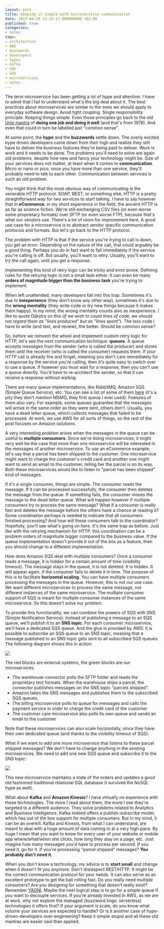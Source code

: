 ```yaml
---
layout: post
title: Keeping it simple with microservices communication
date: 2017-04-29 13:10:17.000000000 +02:00
published: true
categories:
- notes
tags:
- architecture
- AWS
- buzzwords
- developers
- hypes
- Kafka
- SNS
- SQS
- microservices
- notes
---
```


The term microservice has been getting a lot of hype and attention. I have to
admit that I fail to understand what's the big deal about it. The best practices
about microservices are similar to the ones we should apply to everyday software
design. Avoid tight coupling. Single responsibility principle. Keeping things
simple. Even those principles go back to the old <a
href="https://en.wikipedia.org/wiki/Unix_philosophy" target="_blank"
rel="noopener noreferrer">Unix mantra</a> of <strong>doing one job and doing it
well</strong> (and that's from 1978). And even that could in turn be labelled
just "common sense".

<!--more-->

At some point, the <strong>hype</strong> and the <strong>buzzwords</strong>
settle down. The overly excited hype driven developers come down from their high
and realize they still have to deliver the business features they're being paid
to deliver. Work is work and it needs to be done. The problems you'll need to
solve are again old problems, despite how new and fancy your technology might
be. Size of your services does not matter, at least when it comes to
<strong>communication</strong>. Micro or nano or pico, once you have more than
one service, they'll probably need to talk to each other. Communication between
services is such an old problem.

You might think that the most obvious way of communicating is the venerable HTTP
protocol. SOAP, REST, or something else, HTTP is a pretty straightforward way
for two services to start talking. I have to say however that in
<strong>eCommerce</strong>, in my short experience in the field, the ancient
HTTP is as far as science fiction. We're still exchanging CSV files (or even
worse some proprietary formats) over SFTP (or even worse FTP), because that's
what our vendors use. There's a lot of room for improvement here. A good use
case for a microservice is to abstract vendor specific communication protocols
and formats. But let's go back to the HTTP protocol.

The problem with HTTP is that if the service you're trying to call is down, you
get an error. Depending on the nature of the call, that could arguably be a good
thing. Perhaps you do in fact want to fail immediately if the service you're
calling is off. But usually, you'll want to retry. Usually, you'll want to try
the call again, until you get a response.

Implementing this kind of retry logic can be tricky and error prone. Defining
rules for the retrying logic is not a small task either. It can even be many
<strong>orders of magnitude bigger than the business task</strong> you're trying
to implement.

When left unattended, many developers fall into this trap. Sometimes it's due to
<strong>inexperience</strong> (they don't know any other way), sometimes it's
due to the <strong>wrong mentality</strong> (they write code or try new things
because it makes them happy). In my mind, the wrong mentality counts also
as inexperience. I like to quote Dijkstra on this (<em>if we wish to count lines
of code, we should not regard them as "lines produced" but as "lines
spent"</em>). The less code I have to write (and test, and review), the better.
Should be common sense?

So, before we reinvent the wheel and implement custom retry logic for HTTP,
let's see the next communication technique: <strong>queues</strong>. A queue
accepts messages from the sender (who is called the producer) and stores them
until the receiver (who is called the consumer) requests them. If your HTTP call
is already fire and forget, meaning you don't care immediately for a response by
the service you're calling, then it's quite easy to switch over to use a queue.
If however you must wait for a response, then you can't use a queue directly.
You'd have to re-architect the sender, so that it can receive a response without
waiting.

There are many queue implementations, like RabbitMQ, Amazon SQS (Simple Queue
Service), etc. You can see a list of some of them <a href="http://queues.io/"
target="_blank" rel="noopener noreferrer">here</a> (it's a pity they don't
mention MSMQ, they first queue I ever used). Features of them also vary. For
example, some queues guarantee that the messages will arrive in the same order
as they were sent, others don't. Usually, you have a dead letter queue, which
collects messages that failed to be processed. At work, we use AWS for all sorts
of things, so the rest of the post focuses on Amazon solutions.

A very interesting problem arises when the messages in the queue can be useful
to <strong>multiple consumers</strong>. Since we're doing microservices, it
might very well be the case that more than one microservice will be interested
in the messages of another microservice. To use an eCommerce example, let's say
that a parcel has been shipped to the customer. One microservice might want to
charge the customer's credit card and another one might want to send an email to
the customer, telling her the parcel is on its way. Both these microservices
would like to listen to "parcel has been shipped" kind of messages.

If it's a single consumer, things are simple. The consumer reads the message. If
it can be processed successfully, the consumer then deletes the message from the
queue. If something fails, the consumer moves the message to the dead letter
queue. What will happen however if multiple consumers try to process the same
message? What if a consumer is really fast and deletes the message before the
others have a chance at reading it? Some coordination perhaps is needed to
indicate that all consumers finished processing? And how will these consumers
talk to the coordinator? Hopefully, you'll see what's going on here. It's the
same trap as before. Just like with the retrying mechanism for HTTP, this
coordination can be a problem orders of magnitude bigger compared to the
business value. If the queue implementation doesn't provide it out of the box as
a feature, then you should change to a different implementation.

How does Amazon SQS deal with multiple consumers? Once a consumer reads a
message, it is hidden for a certain amount of time (visibility timeout). The
message stays in the queue, it is not deleted. It is hidden. It will appear
again, if the consumer fails to delete it in time. The purpose of this is to
facilitate <strong>horizontal scaling</strong>. You can have multiple consumers
processing the messages in the queue. However, this is not our use case. We want
different microservices to process the same message, not different instances of
the same microservice. The multiple consumer support of SQS is meant for
multiple consumer instances of the same microservice. So this doesn't solve our
problem.

To provide this functionality, we can combine the powers of SQS with SNS (Simple
Notification Service). Instead of publishing a message to an SQS queue, we'll
publish it to an <strong>SNS topic</strong>. For each consumer microservice,
we'll have a dedicated SQS queue. And the glue is provided by AWS: it is
possible to subscribe an SQS queue to an SNS topic, meaning that a message
published to an SNS topic gets sent to all subscribed SQS queues. The following
diagram shows this in action:

<img src="{{ site.baseurl }}/assets/2017/sns-sqs1.png" />

The red blocks are external systems, the green blocks are our microservices.
<ul>
<li>The warehouse connector polls the SFTP folder and reads the proprietary text formats. When the warehouse ships a parcel, the connector publishes messages on the SNS topic "parcels shipped".</li>
<li>Amazon takes the SNS messages and publishes them to the subscribed SQS queues.</li>
<li>The billing microservice polls its queue for messages and calls the payment service in order to charge the credit card of the customer</li>
<li>The customer care microservice also polls its own queue and sends an email to the customer</li>
</ul>

Note that these microservices can also scale horizontally, since they have their
own dedicated queue (and thanks to the visibility timeout of SQS).

What if we want to add one more microservice that listens to these parcel
shipped messages? We don't have to change anything in the existing
microservices. We need to add one new SQS queue and subscribe it to the SNS
topic:

<img src="{{ site.baseurl }}/assets/2017/sns-sqs.png" />

This new microservice maintains a state of the orders and updates a good old
fashioned traditional relational SQL database (I survived the NoSQL hype as
well).

What about <strong>Kafka</strong> and <strong>Amazon Kinesis</strong>? I have
virtually no experience with these technologies. The more I read about them, the
more I see they're targeted to a different audience. They solve problems related
to Analytics and Business Intelligence. Kafka indeed offers a publish-subscribe
model, which has out of the box support for multiple consumers. But in my mind,
it can be an overkill. Kafka and Kinesis, from what I can understand, are meant
to deal with a huge amount of data coming in at a very high pace. By huge I mean
that you want to know for every user of your website or mobile app
where/what/when she clicks, how long they stay on a page, etc. Just imagine how
many messages you'd have to process per second. If you need it, go for it. If
you're processing "parcel shipped" messages? <strong>You probably don't need
it</strong>.

When you don't know a technology, my advice is to <strong>start small</strong>
and change when it doesn't fit you anymore. Don't disrespect REST/HTTP. It might
be the correct communication protocol for your needs. It can also serve as an
excellent prototype to get the ball rolling fast. Do you really need multiple
consumers? Are you designing for something that doesn't really exist? Remember
<a href="https://en.wikipedia.org/wiki/You_aren%27t_gonna_need_it"
target="_blank" rel="noopener noreferrer">YAGNI</a>. Maybe the next logical step
is to go for a simple queue if you want to decouple services. If you're already
invested in AWS, as we are at work, why not explore the managed (buzzword lingo:
serverless) technologies it offers first? If your argument is scale, do you know
what volume your services are expected to handle? Or is it another case of
hype-driven-developers over-engineering? Keep it simple stupid and all these old
mantras are easier said than applied.
